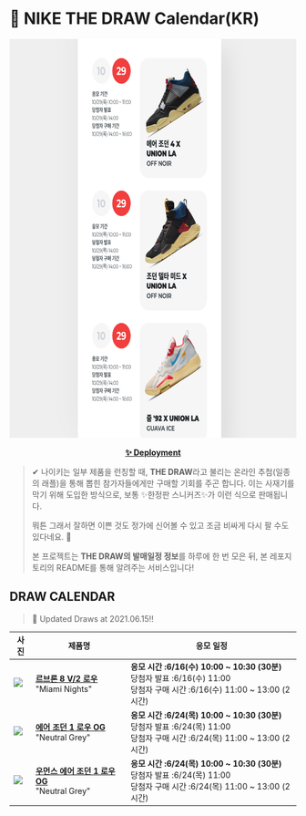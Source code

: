 # 👟 NIKE THE DRAW Calendar(KR)

<div align="center">
  <a href="https://junhoyeo.github.io/NIKE-THE-DRAW-Calendar/">
    <img src="./docs/images/preview.png" alt="Preview image of deployed application" height="700px" width="700px" />
  </a>
</div>

<p align="center">
  <a href="https://junhoyeo.github.io/NIKE-THE-DRAW-Calendar/">
    <strong>✨ Deployment</strong>
  </a>
</p>

> ✔ 나이키는 일부 제품을 런칭할 때, **THE DRAW**라고 불리는 온라인 추첨(일종의 래플)을 통해 뽑힌 참가자들에게만 구매할 기회를 주곤 합니다. 이는 사재기를 막기 위해 도입한 방식으로, 보통 ✨한정판 스니커즈✨가 이런 식으로 판매됩니다.
>
> 뭐튼 그래서 잘하면 이쁜 것도 정가에 신어볼 수 있고 조금 비싸게 다시 팔 수도 있다네요. 🤭
>
> 본 프로젝트는 **THE DRAW의 발매일정 정보**를 하루에 한 번 모은 뒤, 본 레포지토리의 README를 통해 알려주는 서비스입니다!

## DRAW CALENDAR

<!-- DRAW CALENDAR: START -->

> 👟 Updated Draws at 2021.06.15‼️

| 사진 | 제품명 | 응모 일정 |
| --- | ---- | ------- |
| <img src="https://static-breeze.nike.co.kr/kr/ko_kr/cmsstatic/product/DJ4436-100/cdee3172-c1a7-4bd5-a121-4f821d0f1341_primary.jpg?snkrBrowse" width="256" /> | <a href="https://www.nike.com/kr/launch/t/men/fw/nike-sportswear/DJ4436-100/egit45/nike-lebron-viii-v2-low-qs"><strong>르브론 8 V/2 로우</strong><br /></a> "Miami Nights" | <strong>응모 시간 :6/16(수) 10:00 ~ 10:30 (30분)</strong><br />당첨자 발표 :6/16(수) 11:00<br />당첨자 구매 시간 :6/16(수) 11:00 ~ 13:00 (2시간) |
| <img src="https://static-breeze.nike.co.kr/kr/ko_kr/cmsstatic/product/CZ0790-100/4b428fdf-8ec4-4e73-946c-95b349903374_primary.jpg?snkrBrowse" width="256" /> | <a href="https://www.nike.com/kr/launch/t/men/fw/basketball/CZ0790-100/wqhm24/air-jordan-1-low-og"><strong>에어 조던 1 로우 OG</strong><br /></a> "Neutral Grey" | <strong>응모 시간 :6/24(목) 10:00 ~ 10:30 (30분)</strong><br />당첨자 발표 :6/24(목) 11:00<br />당첨자 구매 시간 :6/24(목) 11:00 ~ 13:00 (2시간) |
| <img src="https://static-breeze.nike.co.kr/kr/ko_kr/cmsstatic/product/CZ0775-100/abbb0a72-4097-4e9c-9025-e52c6d406bd1_primary.jpg?snkrBrowse" width="256" /> | <a href="https://www.nike.com/kr/launch/t/women/fw/basketball/CZ0775-100/amdy14/wmns-air-jordan-1-low-og"><strong>우먼스 에어 조던 1 로우 OG</strong><br /></a> "Neutral Grey" | <strong>응모 시간 :6/24(목) 10:00 ~ 10:30 (30분)</strong><br />당첨자 발표 :6/24(목) 11:00<br />당첨자 구매 시간 :6/24(목) 11:00 ~ 13:00 (2시간) |

<!-- DRAW CALENDAR: END -->
